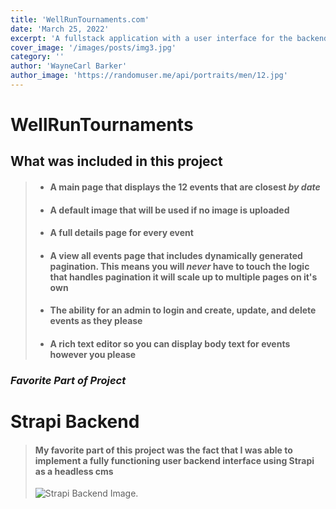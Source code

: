 ```yaml
---
title: 'WellRunTournaments.com'
date: 'March 25, 2022'
excerpt: 'A fullstack application with a user interface for the backend'
cover_image: '/images/posts/img3.jpg'
category: ''
author: 'WayneCarl Barker'
author_image: 'https://randomuser.me/api/portraits/men/12.jpg'
---
```


<!-- Markdown generator - https://jaspervdj.be/lorem-markdownum/ -->


# WellRunTournaments
## What was included in this project
> - #### A main page that displays the 12 events that are closest *by date*
> - #### A default image that will be used if no image is uploaded
> - #### A full details page for every event
> - #### A view all events page that includes **dynamically** generated pagination. This means you will *never* have to touch the logic that handles pagination it will scale up to multiple pages on it's own
> - #### The ability for an admin to login and create, update, and delete events as they please
> - #### A rich text editor so you can display body text for events however you please

### *Favorite Part of Project*

# Strapi Backend
> #### My favorite part of this project was the fact that I was able to implement a fully functioning user backend interface using Strapi as a headless cms
> ![Strapi Backend Image](/projects/wellruntournamentsImages/ "Text to show on mouseover").

